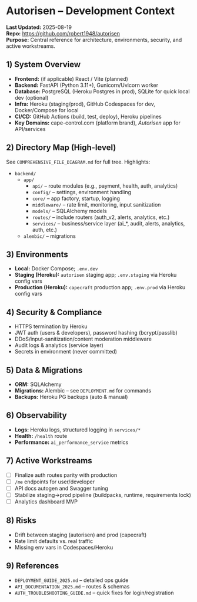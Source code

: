 # Autorisen – Development Context
**Last Updated:** 2025-08-19  
**Repo:** https://github.com/robert1948/autorisen  
**Purpose:** Central reference for architecture, environments, security, and active workstreams.

## 1) System Overview
- **Frontend:** (if applicable) React / Vite (planned)  
- **Backend:** FastAPI (Python 3.11+), Gunicorn/Uvicorn worker  
- **Database:** PostgreSQL (Heroku Postgres in prod), SQLite for quick local dev (optional)  
- **Infra:** Heroku (staging/prod), GitHub Codespaces for dev, Docker/Compose for local  
- **CI/CD:** GitHub Actions (build, test, deploy), Heroku pipelines
- **Key Domains:** cape-control.com (platform brand), *Autorisen* app for API/services

## 2) Directory Map (High-level)
See `COMPREHENSIVE_FILE_DIAGRAM.md` for full tree. Highlights:
- `backend/`
  - `app/`
    - `api/` – route modules (e.g., payment, health, auth, analytics)
    - `config/` – settings, environment handling
    - `core/` – app factory, startup, logging
    - `middleware/` – rate limit, monitoring, input sanitization
    - `models/` – SQLAlchemy models
    - `routes/` – include routers (auth_v2, alerts, analytics, etc.)
    - `services/` – business/service layer (ai_*, audit, alerts, analytics, auth, etc.)
  - `alembic/` – migrations

## 3) Environments
- **Local:** Docker Compose; `.env.dev`  
- **Staging (Heroku):** `autorisen` staging app; `.env.staging` via Heroku config vars  
- **Production (Heroku):** `capecraft` production app; `.env.prod` via Heroku config vars

## 4) Security & Compliance
- HTTPS termination by Heroku
- JWT auth (users & developers), password hashing (bcrypt/passlib)
- DDoS/input-sanitization/content moderation middleware
- Audit logs & analytics (service layer)
- Secrets in environment (never committed)

## 5) Data & Migrations
- **ORM:** SQLAlchemy
- **Migrations:** Alembic – see `DEPLOYMENT.md` for commands
- **Backups:** Heroku PG backups (auto & manual)

## 6) Observability
- **Logs:** Heroku logs, structured logging in `services/*`
- **Health:** `/health` route
- **Performance:** `ai_performance_service` metrics

## 7) Active Workstreams
- [ ] Finalize auth routes parity with production
- [ ] `/me` endpoints for user/developer
- [ ] API docs autogen and Swagger tuning
- [ ] Stabilize staging→prod pipeline (buildpacks, runtime, requirements lock)
- [ ] Analytics dashboard MVP

## 8) Risks
- Drift between staging (autorisen) and prod (capecraft)
- Rate limit defaults vs. real traffic
- Missing env vars in Codespaces/Heroku

## 9) References
- `DEPLOYMENT_GUIDE_2025.md` – detailed ops guide
- `API_DOCUMENTATION_2025.md` – routes & schemas
- `AUTH_TROUBLESHOOTING_GUIDE.md` – quick fixes for login/registration
